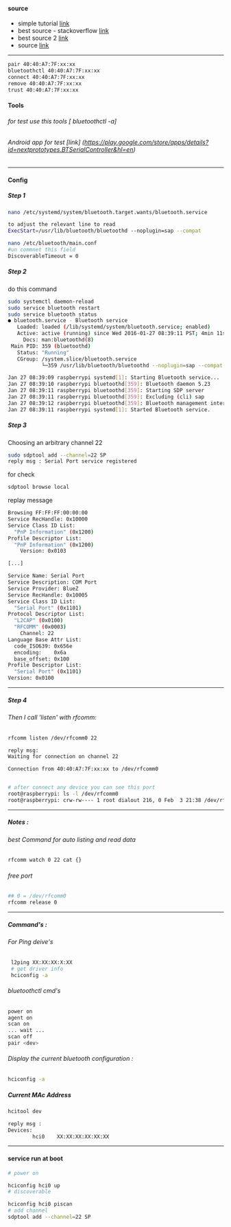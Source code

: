 #### source 
+ simple tutorial [link](https://gist.github.com/0/c73e2557d875446b9603)<br>
+ best source - stackoverflow [link](http://unix.stackexchange.com/questions/92255/how-do-i-connect-and-send-data-to-a-bluetooth-serial-port-on-linux) <br>
+ best source 2   [link](https://www.raspberrypi.org/forums/viewtopic.php?f=28&t=125922) <br>
+ source [link](https://en.wikibooks.org/wiki/Linux_Guide/Linux_and_Bluetooth)<br>

------
```bash
pair 40:40:A7:7F:xx:xx 
bluetoothctl 40:40:A7:7F:xx:xx
connect 40:40:A7:7F:xx:xx 
remove 40:40:A7:7F:xx:xx
trust 40:40:A7:7F:xx:xx 
```
#### Tools 
###### for test use this tools [ bluetoothctl -a]<br>
###### Android app for test [link] (https://play.google.com/store/apps/details?id=nextprototypes.BTSerialController&hl=en)<br>
------
#### Config 

##### Step 1 
```bash
nano /etc/systemd/system/bluetooth.target.wants/bluetooth.service

to adjust the relevant line to read
ExecStart=/usr/lib/bluetooth/bluetoothd --noplugin=sap --compat
```
```bash
nano /etc/bluetooth/main.conf
#un commnet this field
DiscoverableTimeout = 0
```
##### Step 2 
do this command 
```bash
sudo systemctl daemon-reload
sudo service bluetooth restart
sudo service bluetooth status
● bluetooth.service - Bluetooth service
   Loaded: loaded (/lib/systemd/system/bluetooth.service; enabled)
   Active: active (running) since Wed 2016-01-27 08:39:11 PST; 4min 11s ago
     Docs: man:bluetoothd(8)
 Main PID: 359 (bluetoothd)
   Status: "Running"
   CGroup: /system.slice/bluetooth.service
           └─359 /usr/lib/bluetooth/bluetoothd --noplugin=sap --compat

Jan 27 08:39:09 raspberrypi systemd[1]: Starting Bluetooth service...
Jan 27 08:39:10 raspberrypi bluetoothd[359]: Bluetooth daemon 5.23
Jan 27 08:39:11 raspberrypi bluetoothd[359]: Starting SDP server
Jan 27 08:39:11 raspberrypi bluetoothd[359]: Excluding (cli) sap
Jan 27 08:39:12 raspberrypi bluetoothd[359]: Bluetooth management interface 1.9 initialized
Jan 27 08:39:11 raspberrypi systemd[1]: Started Bluetooth service.
```

##### Step 3
Choosing an arbitrary channel 22
```bash
sudo sdptool add --channel=22 SP
reply msg : Serial Port service registered
```
for check 
```bash 
sdptool browse local
```
replay message 
```bash 
Browsing FF:FF:FF:00:00:00 
Service RecHandle: 0x10000
Service Class ID List:
  "PnP Information" (0x1200)
Profile Descriptor List:
  "PnP Information" (0x1200)
    Version: 0x0103

[...]

Service Name: Serial Port
Service Description: COM Port
Service Provider: BlueZ
Service RecHandle: 0x10005
Service Class ID List:
  "Serial Port" (0x1101)
Protocol Descriptor List:
  "L2CAP" (0x0100)
  "RFCOMM" (0x0003)
    Channel: 22
Language Base Attr List:
  code_ISO639: 0x656e
  encoding:    0x6a
  base_offset: 0x100
Profile Descriptor List:
  "Serial Port" (0x1101)
Version: 0x0100
```
------
##### Step 4
###### Then I call 'listen' with rfcomm:
```bash
rfcomm listen /dev/rfcomm0 22

reply msg:
Waiting for connection on channel 22

Connection from 40:40:A7:7F:xx:xx to /dev/rfcomm0


# after connect any device you can see this port 
root@raspberrypi: ls -l /dev/rfcomm0
root@raspberrypi: crw-rw---- 1 root dialout 216, 0 Feb  3 21:38 /dev/rfcomm0
```
------
##### Notes :
###### best Command for auto listing and read data 
```bash
rfcomm watch 0 22 cat {}
```
###### free port 
```bash
## 0 = /dev/rfcomm0
rfcomm release 0 
```
------
##### Command's :
###### For Ping deive's
```bash
 l2ping XX:XX:XX:X:XX
 # get driver info
 hciconfig -a 
```
###### bluetoothctl cmd's
```bash
power on
agent on
scan on
... wait ...
scan off
pair <dev>
```
###### Display the current bluetooth configuration :
```bash 
hciconfig -a
```
##### Current MAc Address 
```bash
hcitool dev

reply msg :
Devices:
        hci0    XX:XX:XX:XX:XX:XX

```
--------
#### service run at boot 
```bash
# power on 

hciconfig hci0 up        
# discoverable

hciconfig hci0 piscan
# add channel
sdptool add --channel=22 SP
```
